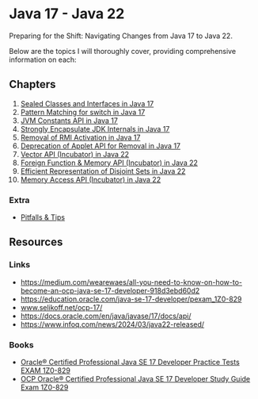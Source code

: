 # Java 17 - Java 22

Preparing for the Shift: Navigating Changes from Java 17 to Java 22.

Below are the topics I will thoroughly cover, providing comprehensive information on each:

## Chapters
1. [Sealed Classes and Interfaces in Java 17](docs/ch1.md)
2. [Pattern Matching for switch in Java 17](docs/ch2.md)
3. [JVM Constants API in Java 17](docs/ch3.md)
4. [Strongly Encapsulate JDK Internals in Java 17](docs/ch4.md)
5. [Removal of RMI Activation in Java 17](docs/ch5.md)
6. [Deprecation of Applet API for Removal in Java 17](docs/ch6.md)
7. [Vector API (Incubator) in Java 22](docs/ch7.md)
8. [Foreign Function & Memory API (Incubator) in Java 22](docs/ch8.md)
9. [Efficient Representation of Disjoint Sets in Java 22](docs/ch9.md)
10. [Memory Access API (Incubator) in Java 22](docs/ch9.md)

### Extra
-  [Pitfalls & Tips](docs/pitfall.md)



## Resources
### Links
* https://medium.com/wearewaes/all-you-need-to-know-on-how-to-become-an-ocp-java-se-17-developer-918d3ebd60d2
* https://education.oracle.com/java-se-17-developer/pexam_1Z0-829
* www.selikoff.net/ocp-17/
* https://docs.oracle.com/en/java/javase/17/docs/api/
* https://www.infoq.com/news/2024/03/java22-released/ 
### Books
* [Oracle® Certified Professional Java SE 17 Developer Practice Tests EXAM 1Z0-829](https://www.amazon.com/Oracle-Certified-Professional-Developer-Practice/dp/1119864615)
* [OCP Oracle® Certified Professional Java SE 17 Developer Study Guide Exam 1Z0-829](https://www.amazon.com/Oracle-Certified-Professional-Developer-Study/dp/1119864585)
